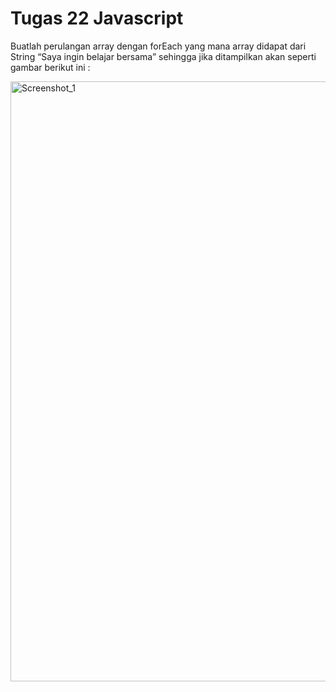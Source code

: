 # Tugas 22 Javascript

Buatlah perulangan array dengan forEach yang mana array didapat dari String “Saya ingin belajar bersama” sehingga jika ditampilkan akan seperti gambar berikut ini :

<img width="960" alt="Screenshot_1" src="https://lh5.googleusercontent.com/y-U3SZ_J6GckCxqY1l_0zjgMNhPrCDVz-ScwDUG6DwqmHCROZh8Q9DlvZmPTRByWzVi08wbHVnsmBWm1wxFmgi2GmH-njmwLvh-S91Ymby33gpqAJz2Y9u1b-botlEzsfBZrif1oMOx-p8Y"></img>
